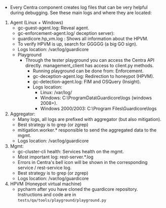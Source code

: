 - Every Centra component creates log files that can be very helpful during debugging. See these main logs and where they are located:
1.  Agent (Linux + Windows)
	- gc-guest-agent.log: Reveal agent.
	- gc-enforcement-agent.log/ deception server):
	- guardicore.hp_vm.log : Shows all information about the HPVM.
	- To verify HPVM is up, search for GGGGG (a big GO sign).
	- Logs location: /var/log/guardicore
	- Playground
		- Through the tester playground you can access the Centra API directly. management_client has access to client.py methods.
			- Running playground can be done from: Enforcement.
			- gc-deception-agent.log: Redirection to honeypot (HPVM).
			- gc-detection-agent.log: FIM and OSQuery (Insight).
			- Logs location:
				- Linux: /var/log/
				- Windows: C:\ProgramData\Guardicore\logs (windows 2008+).
				- Windows 2000/2003: C:\Program Files\Guardicore\logs
2.  Aggregator:
	- Many logs, all logs are prefixed with aggregator (but also mitigation).
	- Best strategy is to grep (or zgrep)
	- mitigation.worker.* responsible to send the aggregated data to the mgmt.
	- Logs location: /var/log/guardicore
3.  Mgmt:
	- gc-cluster-cli health: Services health on the mgmt.
	- Most important log: rest-server.*.log
	- Errors in Centra's bell icon will be shown in the corresponding service / rest-service log.
	- Best strategy is to grep (or zgrep)
	- Logs location: /var/log/guardicore
4. HPVM (Honeypot virtual machine)
	- pycharm after you have cloned the guardicore repository. Instructions and code are in `tests/qa/tools/playground/playground.py`